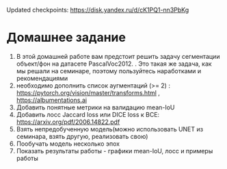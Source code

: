 Updated checkpoints: https://disk.yandex.ru/d/cK1PQ1-nn3PbKg

# Домашнее задание

1) В этой домашней работе вам предстоит решить задачу сегментации объект/фон на датасете PascalVoc2012. . Это такая же задача, как мы решали на семинаре, поэтому пользуйтесь наработками и рекомендациями
2) необходимо дополнить список аугментаций (>= 2) : https://pytorch.org/vision/master/transforms.html , https://albumentations.ai
3) Добавить понятные метрики на валидацию mean-IoU 
4) Добавить лосс Jaccard loss или DICE loss к BCE: https://arxiv.org/pdf/2006.14822.pdf
5) Взять непредобученную модель(можно использовать UNET из семинара, взять другую, реализовать свою) 
6) Пообучать модель несколько эпох 
7) Показать результаты работы - графики mean-IoU, лосс и примеры работы
